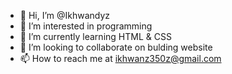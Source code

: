 - 👋 Hi, I’m @Ikhwandyz
- 👀 I’m interested in programming
- 🌱 I’m currently learning HTML & CSS
- 💞️ I’m looking to collaborate on bulding website
- 📫 How to reach me at ikhwanz350z@gmail.com

<!---
Ikhwandyz/Ikhwandyz is a ✨ special ✨ repository because its `README.md` (this file) appears on your GitHub profile.
You can click the Preview link to take a look at your changes.
--->
